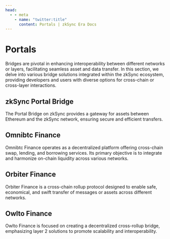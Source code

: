 ```yaml
---
head:
  - - meta
    - name: "twitter:title"
      content: Portals | zkSync Era Docs
---
```


# Portals

Bridges are pivotal in enhancing interoperability between different networks or layers, facilitating seamless asset and data transfer. In this section, we delve into various bridge solutions integrated within the zkSync ecosystem, providing developers and users with diverse options for cross-chain or cross-layer interactions.

## zkSync Portal Bridge

The Portal Bridge on zkSync provides a gateway for assets between Ethereum and the zkSync network, ensuring secure and efficient transfers.

## Omnibtc Finance

Omnibtc Finance operates as a decentralized platform offering cross-chain swap, lending, and borrowing services. Its primary objective is to integrate and harmonize on-chain liquidity across various networks.

## Orbiter Finance

Orbiter Finance is a cross-chain rollup protocol designed to enable safe, economical, and swift transfer of messages or assets across different networks.

## Owlto Finance

Owlto Finance is focused on creating a decentralized cross-rollup bridge, emphasizing layer 2 solutions to promote scalability and interoperability.
